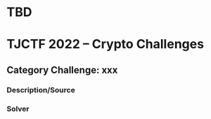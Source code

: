 # TBD

# TJCTF 2022 – Crypto Challenges

## Category Challenge: xxx

### Description/Source

### Solver

```python

```
